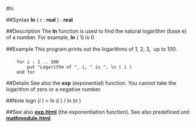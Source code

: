 
#ln

##Syntax
**ln** ( _r_ : **real** ) : **real**



##Description
The **ln** function is used to find the natural logarithm (base e) of a number. For example, **ln** ( 1) is 0.



##Example
This program prints out the logarithms of 1, 2, 3, &#133; up to 100.


        for i : 1 .. 100
            put "Logarithm of ", i, " is ", ln ( i )
        end for
##Details
See also the **exp** (exponential) function. You cannot take the logarithm of zero or a negative number.



##Note
logn (_i_ ) = ln (_i_ ) / ln (_n_ )



##See also
**[exp.html](exp)** (the exponentiation function).
See also predefined unit **[mathmodule.html](Math)**.



